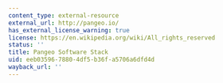 ```yaml
---
content_type: external-resource
external_url: http://pangeo.io/
has_external_license_warning: true
license: https://en.wikipedia.org/wiki/All_rights_reserved
status: ''
title: Pangeo Software Stack
uid: eeb03596-7880-4df5-b36f-a5706a6dfd4d
wayback_url: ''
---
```


